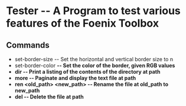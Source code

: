 # Tester -- A Program to test various features of the Foenix Toolbox

## Commands

* set-border-size <n> -- Set the horizontal and vertical border size to n
* set-border-color <r> <g> <b> -- Set the color of the border, given RGB values
* dir <path> -- Print a listing of the contents of the directory at path
* more <path> -- Paginate and display the text file at path
* ren <old_path> <new_path> -- Rename the file at old_path to new_path
* del <path> -- Delete the file at path
